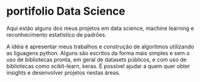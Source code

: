 # portifolio Data Science
Aqui estão alguns dos meus projetos em data science, machine learning e reconhecimento estatístico de padrões.

A idéia é apresentar meus trabalhos e construção de algoritmos utilizando as liguagens python. Alguns são escritos da forma mais simples e sem o uso de bibliotecas pronta, em geral de datasets públicos, e com uso de bibliotecas como scikit-learn, keras. É possível ajudar a quem quer obter insights e desenvolver projetos nestas áreas.
